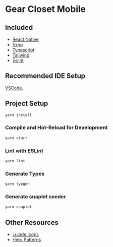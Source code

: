 # Gear Closet Mobile

## Included
* [React Native]()
* [Expo]()
* [Typescript](https://v3.vuejs.org/guide/typescript-support.html)
* [Tailwind]()
* [Eslint](https://eslint.vuejs.org)

## Recommended IDE Setup
[VSCode](https://code.visualstudio.com/).

## Project Setup

```sh
yarn install
```

### Compile and Hot-Reload for Development

```sh
yarn start
```

### Lint with [ESLint](https://eslint.org/)

```sh
yarn lint
```

### Generate Types

```sh
yarn typgen
```

### Generate snaplet seeder

```sh
yarn snaplet
```

## Other Resources
* [Lucide Icons](https://lucide.dev/icons/)
* [Hero Patterns](https://heropatterns.com/)